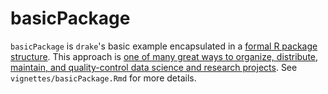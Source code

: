# basicPackage

`basicPackage` is `drake`'s basic example encapsulated in a [formal R package structure](http://r-pkgs.had.co.nz/package.html). This approach is [one of many great ways to organize, distribute, maintain, and quality-control data science and research projects](https://github.com/ropensci/rrrpkg). See `vignettes/basicPackage.Rmd` for more details.
